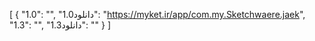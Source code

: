 [
  {
    "1.0": "",
    "1.0دانلود": "https://myket.ir/app/com.my.Sketchwaere.jaek",
    "1.3": "",
    "1.3دانلود": ""
  }
]
